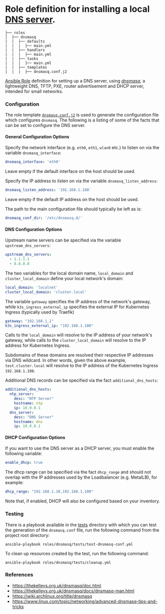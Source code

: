 # Role definition for installing a local [DNS server](https://thekelleys.org.uk/dnsmasq/doc.html).

```
├── roles
│  ├── dnsmasq
|  |  ├── defaults
|  |  |  ├── main.yml
|  |  ├── handlers 
|  |  |  ├── main.yml  
|  |  ├── tasks 
|  |  |  ├── main.yml  
|  |  ├── templates
|  |  |  ├── dnsmasq.conf.j2
```

[Ansible Role](https://docs.ansible.com/ansible/latest/playbook_guide/playbooks_reuse_roles.html#roles) definition for setting up a DNS server, using [*dnsmasq*](https://thekelleys.org.uk/dnsmasq/doc.html), a lightweight DNS, TFTP, PXE, router advertisement and DHCP server, intended for small networks.

### Configuration
                   
The role template [`dnsmasq.conf.j2`](templates/dnsmasq.conf.j2) is used to generate the configuration file which configures `dnsmasq`. The following is a listing of some of the 
facts that can be set to configure the DNS server.
  
#### General Configuration Options 
Specify the network interface (e.g. `eth0`, `eth1`, `wlan0` etc.) to listen on via the variable `dnsmasq_interface`:
```yaml
dnsmasq_interface: 'eth0'
```
Leave empty if the default interface on the host should be used.

Specify the IP address to listen on via the variable `dnsmasq_listen_address`:
```yaml
dnsmasq_listen_address: '192.168.1.100`
```
Leave empty if the default IP address on the host should be used.

The path to the main configuration file should typically be left as is:
```yaml
dnsmasq_conf_dir: '/etc/dnsmasq.d/'
```
                                   
#### DNS Configuration Options

Upstream name servers can be specified via the variable `upstream_dns_servers`:
```yaml
upstream_dns_servers:
  - 1.1.1.1
  - 8.8.8.8
```
            
The two variables for the local domain name, `local_domain` and `cluster_local_domain` define your local network's domain:
```yaml
local_domain: 'localnet'
cluster_local_domain: 'cluster.local'
```
    
The variable `gateway` specifies the IP address of the network's gateway, while `k3s_ingress_external_ip` specifies the external IP for Kubernetes Ingress (typically used by Traefik)
```yaml
gateway: "192.168.1.1"
k3s_ingress_external_ip: "192.168.1.100"
```

Calls to the `local_domain` will resolve to the IP address of your network's gateway, while calls to the `cluster_local_domain` will resolve to the IP address for Kubernetes Ingress.

Subdomains of these domains are resolved their respective IP addresses via DNS wildcard. In other words, given the above example, `test.cluster.local` will resolve to the IP address of the 
Kubernetes Ingress `192.168.1.100`.
              
Additional DNS records can be specified via the fact `additional_dns_hosts`:
```yaml
additional_dns_hosts:
  ntp_server:
    desc: "NTP Server"
    hostname: ntp
    ip: 10.0.0.1
  dns_server:
    desc: "DNS Server"
    hostname: dns
    ip: 10.0.0.1
```

#### DHCP Configuration Options

If you want to use the DNS server as a DHCP server, you must enable the following variable:
```yaml
enable_dhcp: true
```

The dhcp range can be specified via the fact `dhcp_range` and should not overlap with the IP addresses used by the Loadbalancer (e.g. MetalLB), for example:
```yaml
dhcp_range: "192.168.1.10,192.168.1.100"
```

Note that, if enabled, DHCP will also be configured based on your inventory.

### Testing

There is a playbook available in the [tests](tests/test-dnsmasq-conf.yml) directory with which you can test the generation of the `dnsmasq.conf` file,
run the following command from the project root directory:
```shell
ansible-playbook roles/dnsmasq/tests/test-dnsmasq-conf.yml
```

To clean up resources created by the test, run the following command:
```shell
ansible-playbook roles/dnsmasq/tests/cleanup.yml
```

### References

- https://thekelleys.org.uk/dnsmasq/doc.html
- https://thekelleys.org.uk/dnsmasq/docs/dnsmasq-man.html
- https://wiki.archlinux.org/title/dnsmasq
- https://www.linux.com/topic/networking/advanced-dnsmasq-tips-and-tricks


